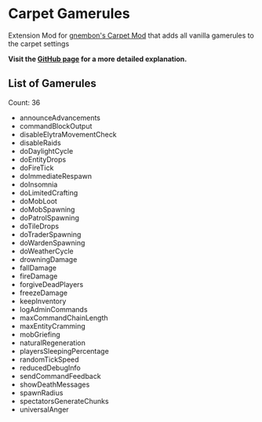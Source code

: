 # Carpet Gamerules

Extension Mod for [gnembon's Carpet Mod](https://github.com/gnembon/fabric-carpet) that adds all vanilla gamerules to the carpet settings

**Visit the [GitHub page](https://github.com/RubixDev/CarpetGamerules) for a more detailed explanation.**

## List of Gamerules
Count: 36  
- announceAdvancements  
- commandBlockOutput  
- disableElytraMovementCheck  
- disableRaids  
- doDaylightCycle  
- doEntityDrops  
- doFireTick  
- doImmediateRespawn  
- doInsomnia  
- doLimitedCrafting  
- doMobLoot  
- doMobSpawning  
- doPatrolSpawning  
- doTileDrops  
- doTraderSpawning  
- doWardenSpawning  
- doWeatherCycle  
- drowningDamage  
- fallDamage  
- fireDamage  
- forgiveDeadPlayers  
- freezeDamage  
- keepInventory  
- logAdminCommands  
- maxCommandChainLength  
- maxEntityCramming  
- mobGriefing  
- naturalRegeneration  
- playersSleepingPercentage  
- randomTickSpeed  
- reducedDebugInfo  
- sendCommandFeedback  
- showDeathMessages  
- spawnRadius  
- spectatorsGenerateChunks  
- universalAnger  
